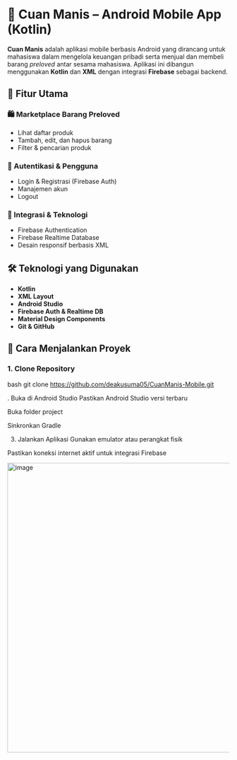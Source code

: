# 📱 Cuan Manis – Android Mobile App (Kotlin)

**Cuan Manis** adalah aplikasi mobile berbasis Android yang dirancang untuk mahasiswa dalam mengelola keuangan pribadi serta menjual dan membeli barang *preloved* antar sesama mahasiswa. Aplikasi ini dibangun menggunakan **Kotlin** dan **XML** dengan integrasi **Firebase** sebagai backend.

## 📌 Fitur Utama

### 🛍️ Marketplace Barang Preloved
- Lihat daftar produk
- Tambah, edit, dan hapus barang
- Filter & pencarian produk

### 🔐 Autentikasi & Pengguna
- Login & Registrasi (Firebase Auth)
- Manajemen akun
- Logout

### 🔄 Integrasi & Teknologi
- Firebase Authentication
- Firebase Realtime Database
- Desain responsif berbasis XML

## 🛠️ Teknologi yang Digunakan
- **Kotlin**
- **XML Layout**
- **Android Studio**
- **Firebase Auth & Realtime DB**
- **Material Design Components**
- **Git & GitHub**

## 🚀 Cara Menjalankan Proyek

### 1. Clone Repository
bash
git clone https://github.com/deakusuma05/CuanManis-Mobile.git

. Buka di Android Studio
Pastikan Android Studio versi terbaru

Buka folder project

Sinkronkan Gradle

3. Jalankan Aplikasi
Gunakan emulator atau perangkat fisik

Pastikan koneksi internet aktif untuk integrasi Firebase

<img width="675" height="655" alt="image" src="https://github.com/user-attachments/assets/206d4edc-2394-4de9-85d9-62503964cf8a" />
